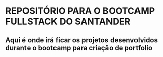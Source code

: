 # REPOSITÓRIO PARA O BOOTCAMP FULLSTACK DO SANTANDER
## Aqui é onde irá ficar os projetos desenvolvidos durante o bootcamp para criação de portfolio 